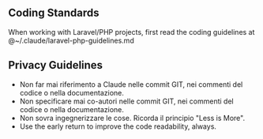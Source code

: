 ## Coding Standards
When working with Laravel/PHP projects, first read the coding guidelines at @~/.claude/laravel-php-guidelines.md

## Privacy Guidelines
- Non far mai riferimento a Claude nelle commit GIT, nei commenti del codice o nella documentazione.
- Non specificare mai co-autori nelle commit GIT, nei commenti del codice o nella documentazione.
- Non sovra ingegnerizzare le cose. Ricorda il principio "Less is More".
- Use the early return to improve the code readability, always.